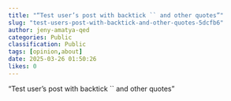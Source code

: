 ```yaml
---
title: "“Test user’s post with backtick `` and other quotes”"
slug: "test-users-post-with-backtick-and-other-quotes-5dcfb6"
author: jeny-amatya-qed
categories: Public
classification: Public
tags: [opinion,about]
date: 2025-03-26 01:50:26 
likes: 0
---
```


“Test user’s post with backtick `` and other quotes”